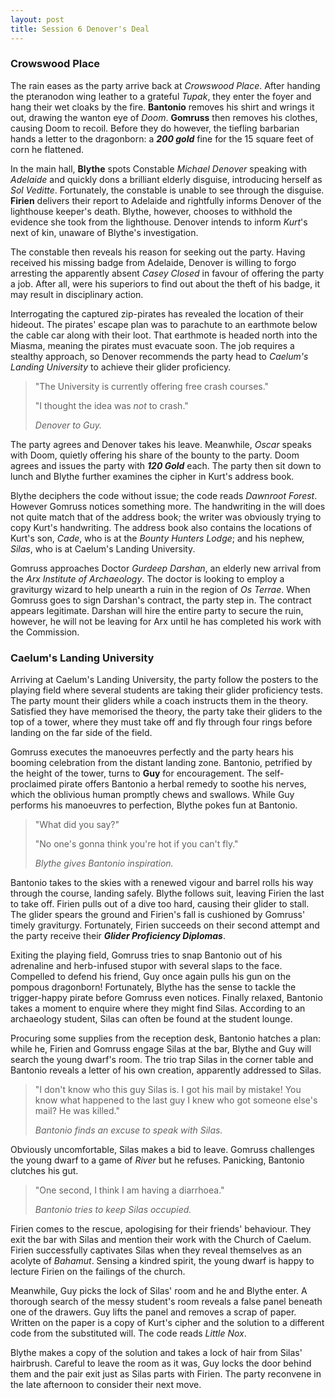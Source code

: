 ```yaml
---
layout: post
title: Session 6 Denover's Deal
---
```


### Crowswood Place

The rain eases as the party arrive back at *Crowswood Place*. After handing the pteranodon wing leather to a grateful *Tupak*, they enter the foyer and hang their wet cloaks by the fire. **Bantonio** removes his shirt and wrings it out, drawing the wanton eye of *Doom*. **Gomruss** then removes his clothes, causing Doom to recoil. Before they do however, the tiefling barbarian hands a letter to the dragonborn: a ***200 gold*** fine for the 15 square feet of corn he flattened.

In the main hall, **Blythe** spots Constable *Michael Denover* speaking with *Adelaide* and quickly dons a brilliant elderly disguise, introducing herself as *Sol Veditte*. Fortunately, the constable is unable to see through the disguise. **Firien** delivers their report to Adelaide and rightfully informs Denover of the lighthouse keeper's death. Blythe, however, chooses to withhold the evidence she took from the lighthouse. Denover intends to inform *Kurt*'s next of kin, unaware of Blythe's investigation.

The constable then reveals his reason for seeking out the party. Having received his missing badge from Adelaide, Denover is willing to forgo arresting the apparently absent *Casey Closed* in favour of offering the party a job. After all, were his superiors to find out about the theft of his badge, it may result in disciplinary action.

Interrogating the captured zip-pirates has revealed the location of their hideout. The pirates' escape plan was to parachute to an earthmote below the cable car along with their loot. That earthmote is headed north into the Miasma, meaning the pirates must evacuate soon. The job requires a stealthy approach, so Denover recommends the party head to *Caelum's Landing University* to achieve their glider proficiency.

> "The University is currently offering free crash courses."
> 
> "I thought the idea was *not* to crash."
> 
> *Denover to Guy.*

The party agrees and Denover takes his leave. Meanwhile, *Oscar* speaks with Doom, quietly offering his share of the bounty to the party. Doom agrees and issues the party with ***120 Gold*** each. The party then sit down to lunch and Blythe further examines the cipher in Kurt's address book.

Blythe deciphers the code without issue; the code reads *Dawnroot Forest*. However Gomruss notices something more. The handwriting in the will does not quite match that of the address book; the writer was obviously trying to copy Kurt's handwriting. The address book also contains the locations of Kurt's son, *Cade*, who is at the *Bounty Hunters Lodge*; and his nephew, *Silas*, who is at Caelum's Landing University.

Gomruss approaches Doctor *Gurdeep Darshan*, an elderly new arrival from the *Arx Institute of Archaeology*. The doctor is looking to employ a graviturgy wizard to help unearth a ruin in the region of *Os Terrae*. When Gomruss goes to sign Darshan's contract, the party step in. The contract appears legitimate. Darshan will hire the entire party to secure the ruin, however, he will not be leaving for Arx until he has completed his work with the Commission.

### Caelum's Landing University

Arriving at Caelum's Landing University, the party follow the posters to the playing field where several students are taking their glider proficiency tests. The party mount their gliders while a coach instructs them in the theory. Satisfied they have memorised the theory, the party take their gliders to the top of a tower, where they must take off and fly through four rings before landing on the far side of the field.

Gomruss executes the manoeuvres perfectly and the party hears his booming celebration from the distant landing zone. Bantonio, petrified by the height of the tower, turns to **Guy** for encouragement. The self-proclaimed pirate offers Bantonio a herbal remedy to soothe his nerves, which the oblivious human promptly chews and swallows. While Guy performs his manoeuvres to perfection, Blythe pokes fun at Bantonio.

> "What did you say?"
> 
> "No one's gonna think you're hot if you can't fly."
> 
> *Blythe gives Bantonio inspiration.*

Bantonio takes to the skies with a renewed vigour and barrel rolls his way through the course, landing safely. Blythe follows suit, leaving Firien the last to take off. Firien pulls out of a dive too hard, causing their glider to stall. The glider spears the ground and Firien's fall is cushioned by Gomruss' timely graviturgy. Fortunately, Firien succeeds on their second attempt and the party receive their ***Glider Proficiency Diplomas***.

Exiting the playing field, Gomruss tries to snap Bantonio out of his adrenaline and herb-infused stupor with several slaps to the face. Compelled to defend his friend, Guy once again pulls his gun on the pompous dragonborn! Fortunately, Blythe has the sense to tackle the trigger-happy pirate before Gomruss even notices. Finally relaxed, Bantonio takes a moment to enquire where they might find Silas. According to an archaeology student, Silas can often be found at the student lounge.

Procuring some supplies from the reception desk, Bantonio hatches a plan: while he, Firien and Gomruss engage Silas at the bar, Blythe and Guy will search the young dwarf's room. The trio trap Silas in the corner table and Bantonio reveals a letter of his own creation, apparently addressed to Silas.

> "I don't know who this guy Silas is. I got his mail by mistake! You know what happened to the last guy I knew who got someone else's mail? He was killed."
> 
> *Bantonio finds an excuse to speak with Silas.*

Obviously uncomfortable, Silas makes a bid to leave. Gomruss challenges the young dwarf to a game of *River* but he refuses. Panicking, Bantonio clutches his gut.

> "One second, I think I am having a diarrhoea."
> 
> *Bantonio tries to keep Silas occupied.*

Firien comes to the rescue, apologising for their friends' behaviour. They exit the bar with Silas and mention their work with the Church of Caelum. Firien successfully captivates Silas when they reveal themselves as an acolyte of *Bahamut*. Sensing a kindred spirit, the young dwarf is happy to lecture Firien on the failings of the church.

Meanwhile, Guy picks the lock of Silas' room and he and Blythe enter. A thorough search of the messy student's room reveals a false panel beneath one of the drawers. Guy lifts the panel and removes a scrap of paper. Written on the paper is a copy of Kurt's cipher and the solution to a different code from the substituted will. The code reads *Little Nox*.

Blythe makes a copy of the solution and takes a lock of hair from Silas' hairbrush. Careful to leave the room as it was, Guy locks the door behind them and the pair exit just as Silas parts with Firien. The party reconvene in the late afternoon to consider their next move.
